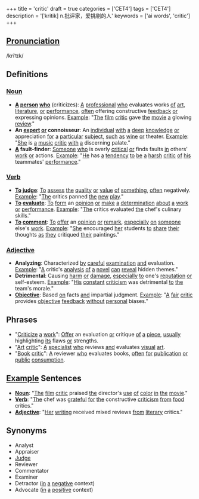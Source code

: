 +++
title = 'critic'
draft = true
categories = ['CET4']
tags = ['CET4']
description = '[ˈkritik] n.批评家，爱挑剔的人'
keywords = ['ai words', 'critic']
+++

## [Pronunciation](/en/post/pronunciation/)
/kriˈtɪk/

## Definitions
### [Noun](/en/post/noun/)
- **[A](/en/post/a/) [person](/en/post/person/) [who](/en/post/who/)** (criticizes): [A](/en/post/a/) [professional](/en/post/professional/) [who](/en/post/who/) evaluates works [of](/en/post/of/) [art](/en/post/art/), [literature](/en/post/literature/), [or](/en/post/or/) [performance](/en/post/performance/), [often](/en/post/often/) offering constructive [feedback](/en/post/feedback/) [or](/en/post/or/) expressing opinions. [Example](/en/post/example/): "[The](/en/post/the/) [film](/en/post/film/) [critic](/en/post/critic/) gave [the](/en/post/the/) [movie](/en/post/movie/) [a](/en/post/a/) glowing [review](/en/post/review/)."
- **An [expert](/en/post/expert/) [or](/en/post/or/) connoisseur**: An [individual](/en/post/individual/) [with](/en/post/with/) [a](/en/post/a/) [deep](/en/post/deep/) [knowledge](/en/post/knowledge/) [or](/en/post/or/) appreciation [for](/en/post/for/) [a](/en/post/a/) [particular](/en/post/particular/) [subject](/en/post/subject/), [such](/en/post/such/) [as](/en/post/as/) [wine](/en/post/wine/) [or](/en/post/or/) theater. [Example](/en/post/example/): "[She](/en/post/she/) is [a](/en/post/a/) [music](/en/post/music/) [critic](/en/post/critic/) [with](/en/post/with/) [a](/en/post/a/) discerning palate."
- **[A](/en/post/a/) fault-finder**: [Someone](/en/post/someone/) [who](/en/post/who/) is overly [critical](/en/post/critical/) [or](/en/post/or/) finds faults [in](/en/post/in/) others' [work](/en/post/work/) [or](/en/post/or/) actions. [Example](/en/post/example/): "[He](/en/post/he/) has [a](/en/post/a/) [tendency](/en/post/tendency/) [to](/en/post/to/) [be](/en/post/be/) [a](/en/post/a/) [harsh](/en/post/harsh/) [critic](/en/post/critic/) [of](/en/post/of/) [his](/en/post/his/) teammates' [performance](/en/post/performance/)."

### [Verb](/en/post/verb/)
- **[To](/en/post/to/) [judge](/en/post/judge/)**: [To](/en/post/to/) [assess](/en/post/assess/) [the](/en/post/the/) [quality](/en/post/quality/) [or](/en/post/or/) [value](/en/post/value/) [of](/en/post/of/) [something](/en/post/something/), [often](/en/post/often/) negatively. [Example](/en/post/example/): "[The](/en/post/the/) critics panned [the](/en/post/the/) [new](/en/post/new/) [play](/en/post/play/)."
- **[To](/en/post/to/) [evaluate](/en/post/evaluate/)**: [To](/en/post/to/) [form](/en/post/form/) an [opinion](/en/post/opinion/) [or](/en/post/or/) [make](/en/post/make/) [a](/en/post/a/) [determination](/en/post/determination/) [about](/en/post/about/) [a](/en/post/a/) [work](/en/post/work/) [or](/en/post/or/) [performance](/en/post/performance/). [Example](/en/post/example/): "[The](/en/post/the/) critics evaluated [the](/en/post/the/) chef's culinary skills."
- **[To](/en/post/to/) [comment](/en/post/comment/)**: [To](/en/post/to/) [offer](/en/post/offer/) an [opinion](/en/post/opinion/) [or](/en/post/or/) [remark](/en/post/remark/), [especially](/en/post/especially/) [on](/en/post/on/) [someone](/en/post/someone/) else's [work](/en/post/work/). [Example](/en/post/example/): "[She](/en/post/she/) encouraged [her](/en/post/her/) students [to](/en/post/to/) [share](/en/post/share/) [their](/en/post/their/) thoughts [as](/en/post/as/) [they](/en/post/they/) critiqued [their](/en/post/their/) paintings."

### [Adjective](/en/post/adjective/)
- **Analyzing**: Characterized [by](/en/post/by/) [careful](/en/post/careful/) [examination](/en/post/examination/) [and](/en/post/and/) evaluation. [Example](/en/post/example/): "[A](/en/post/a/) critic's [analysis](/en/post/analysis/) [of](/en/post/of/) [a](/en/post/a/) [novel](/en/post/novel/) [can](/en/post/can/) [reveal](/en/post/reveal/) hidden themes."
- **Detrimental**: Causing [harm](/en/post/harm/) [or](/en/post/or/) [damage](/en/post/damage/), [especially](/en/post/especially/) [to](/en/post/to/) one's [reputation](/en/post/reputation/) [or](/en/post/or/) self-esteem. [Example](/en/post/example/): "[His](/en/post/his/) [constant](/en/post/constant/) [criticism](/en/post/criticism/) was detrimental [to](/en/post/to/) [the](/en/post/the/) team's morale."
- **[Objective](/en/post/objective/)**: Based [on](/en/post/on/) facts [and](/en/post/and/) impartial judgment. [Example](/en/post/example/): "[A](/en/post/a/) [fair](/en/post/fair/) [critic](/en/post/critic/) provides [objective](/en/post/objective/) [feedback](/en/post/feedback/) [without](/en/post/without/) [personal](/en/post/personal/) biases."

## Phrases
- "[Criticize](/en/post/criticize/) [a](/en/post/a/) [work](/en/post/work/)": [Offer](/en/post/offer/) an evaluation [or](/en/post/or/) critique [of](/en/post/of/) [a](/en/post/a/) [piece](/en/post/piece/), [usually](/en/post/usually/) highlighting [its](/en/post/its/) flaws [or](/en/post/or/) strengths.
- "[Art](/en/post/art/) [critic](/en/post/critic/)": [A](/en/post/a/) [specialist](/en/post/specialist/) [who](/en/post/who/) reviews [and](/en/post/and/) evaluates [visual](/en/post/visual/) [art](/en/post/art/).
- "[Book](/en/post/book/) [critic](/en/post/critic/)": [A](/en/post/a/) reviewer [who](/en/post/who/) evaluates books, [often](/en/post/often/) [for](/en/post/for/) [publication](/en/post/publication/) [or](/en/post/or/) [public](/en/post/public/) [consumption](/en/post/consumption/).

## [Example](/en/post/example/) Sentences
- **[Noun](/en/post/noun/)**: "[The](/en/post/the/) [film](/en/post/film/) [critic](/en/post/critic/) praised [the](/en/post/the/) director's [use](/en/post/use/) [of](/en/post/of/) [color](/en/post/color/) [in](/en/post/in/) [the](/en/post/the/) [movie](/en/post/movie/)."
- **[Verb](/en/post/verb/)**: "[The](/en/post/the/) chef was [grateful](/en/post/grateful/) [for](/en/post/for/) [the](/en/post/the/) constructive [criticism](/en/post/criticism/) [from](/en/post/from/) [food](/en/post/food/) critics."
- **[Adjective](/en/post/adjective/)**: "[Her](/en/post/her/) [writing](/en/post/writing/) received mixed reviews [from](/en/post/from/) [literary](/en/post/literary/) critics."

## Synonyms
- Analyst
- Appraiser
- [Judge](/en/post/judge/)
- Reviewer
- Commentator
- Examiner
- Detractor ([in](/en/post/in/) [a](/en/post/a/) [negative](/en/post/negative/) context)
- Advocate ([in](/en/post/in/) [a](/en/post/a/) [positive](/en/post/positive/) context)
